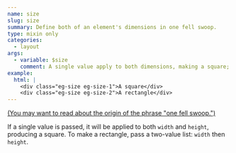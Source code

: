 ```yaml
---
name: size
slug: size
summary: Define both of an element's dimensions in one fell swoop.
type: mixin only
categories:
  - layout
args:
  - variable: $size
    comment: A single value apply to both dimensions, making a square; a list of two (`width` then `height`) will make a rectangle.
example:
  html: |
    <div class="eg-size eg-size-1">A square</div>
    <div class="eg-size eg-size-2">A rectangle</div>
---
```


[(You may want to read about the origin of the phrase "one fell swoop.")](http://www.straightdope.com/columns/read/1698/whats-the-origin-of-one-fell-swoop)

If a single value is passed, it will be applied to both `width` and `height`, producing a square. To make a rectangle, pass a two-value list: `width` then `height`.